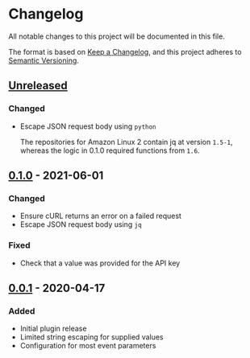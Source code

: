 # Changelog

All notable changes to this project will be documented in this file.

The format is based on [Keep a Changelog](https://keepachangelog.com/en/1.0.0/),
and this project adheres to [Semantic Versioning](https://semver.org/spec/v2.0.0.html).

## [Unreleased]

### Changed

- Escape JSON request body using `python`

  The repositories for Amazon Linux 2 contain jq at version `1.5-1`, whereas the logic in 0.1.0 required functions from `1.6`.

## [0.1.0] - 2021-06-01

### Changed

- Ensure cURL returns an error on a failed request
- Escape JSON request body using `jq`

### Fixed

- Check that a value was provided for the API key

## [0.0.1] - 2020-04-17

### Added

- Initial plugin release
- Limited string escaping for supplied values
- Configuration for most event parameters

[Unreleased]: https://github.com/envato/create-datadog-event-buildkite-plugin/compare/v0.1.0...HEAD
[0.1.0]: https://github.com/envato/create-datadog-event-buildkite-plugin/compare/v0.0.1...v0.1.0
[0.0.1]: https://github.com/envato/create-datadog-event-buildkite-plugin/releases/tag/v0.0.1
